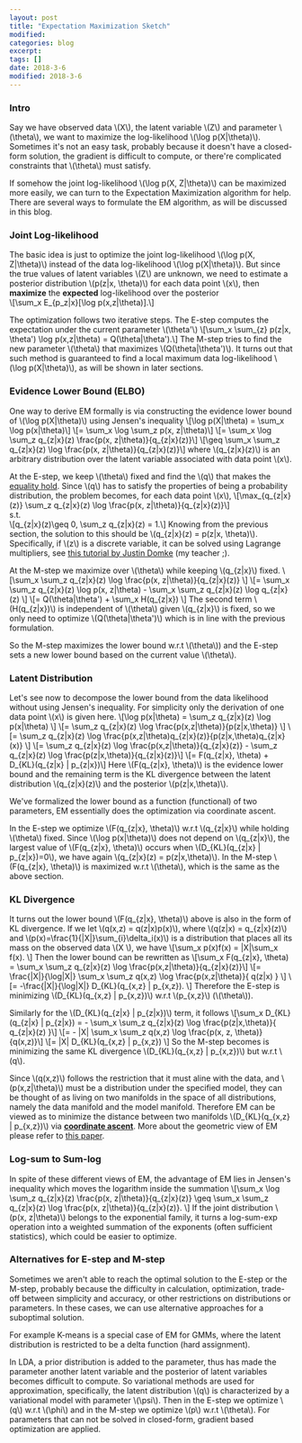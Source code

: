 ```yaml
---
layout: post
title: "Expectation Maximization Sketch"
modified:
categories: blog
excerpt:
tags: []
date: 2018-3-6
modified: 2018-3-6
---
```


### Intro
Say we have observed data \\(X\\), the latent variable \\(Z\\) and parameter \\(\theta\\), we want to maximize the log-likelihood \\(\log p(X\|\theta)\\).  Sometimes it's not an easy task, probably because it doesn't have a closed-form solution, the gradient is difficult to compute, or there're complicated constraints that \\(\theta\\) must satisfy. 

If somehow the joint log-likelihood \\(\log p(X, Z\|\theta)\\) can be maximized more easily, we can turn to the Expectation Maximization algorithm for help. There are several ways to formulate the EM algorithm, as will be discussed in this blog.

### Joint Log-likelihood
The basic idea is just to optimize the joint log-likelihood \\(\log p(X, Z\|\theta)\\) instead of the data log-likelihood \\(\log p(X\|\theta)\\). But since the true values of latent variables \\(Z\\) are unknown, we need to estimate a posterior distribution \\(p(z\|x, \theta)\\) for each data point \\(x\\), then **maximize** the **expected** log-likelihood over the posterior  
\\[\sum_x E_{p_z\|x}[\log p(x,z|\theta)].\\]  

The optimization follows two iterative steps. The E-step computes the expectation under the current parameter \\(\theta'\\)
\\[\sum_x \sum_{z} p(z\|x, \theta') \log p(x,z|\theta) = Q(\theta|\theta').\\]
The M-step tries to find the new parameter \\(\theta\\) that maximizes \\(Q(\theta|\theta')\\). It turns out that such method is guaranteed to find a local maximum data log-likelihood \\(\log p(X\|\theta)\\), as will be shown in later sections.

### Evidence Lower Bound (ELBO)
One way to derive EM formally is via constructing the evidence lower bound of \\(\log p(X\|\theta)\\) using Jensen's inequality
\\[\log p(X\|\theta) = \sum_x \log p(x\|\theta)\\]
\\[= \sum_x \log \sum_z p(x, z\|\theta)\\]
\\[= \sum_x \log \sum_z q_{z\|x}(z) \frac{p(x, z\|\theta)}{q_{z\|x}(z)}\\]
\\[\geq \sum_x \sum_z q_{z\|x}(z) \log \frac{p(x, z\|\theta)}{q_{z\|x}(z)}\\]
where \\(q_{z\|x}(z)\\) is an arbitrary distribution over the latent variable associated with data point \\(x\\).

At the E-step, we keep \\(\theta\\) fixed and find the \\(q\\) that makes the [equality hold](https://en.wikipedia.org/wiki/Jensen%27s_inequality#Information_theory). Since \\(q\\) has to satisfy the properties of being a probability distribution, the problem becomes, for each data point \\(x\\),
\\[\max_{q_{z\|x}(z)} \sum_z q_{z\|x}(z) \log \frac{p(x, z\|\theta)}{q_{z\|x}(z)}\\]  
s.t.  
\\[q_{z\|x}(z)\geq 0, \sum_z q_{z\|x}(z) = 1.\\]
Knowing from the previous section, the solution to this should be \\(q_{z\|x}(z) = p(z\|x, \theta)\\). Specifically, if \\(z\\) is a discrete variable, it can be solved using Lagrange multipliers, see [this tutorial by Justin Domke](https://www.ics.uci.edu/~smyth/courses/cs274/readings/domke_notes_on_EM.pdf) (my teacher ;).

At the M-step we maximize over \\(\theta\\) while keeping \\(q_{z\|x}\\) fixed.
\\[\sum_x \sum_z q_{z\|x}(z) \log \frac{p(x, z\|\theta)}{q_{z\|x}(z)} \\]
\\[= \sum_x \sum_z q_{z\|x}(z) \log p(x, z\|\theta) - \sum_x \sum_z q_{z\|x}(z) \log q_{z\|x}(z) \\]
\\[= Q(\theta|\theta') + \sum_x H(q_{z\|x}) \\]
The second term \\(H(q_{z\|x})\\) is independent of \\(\theta\\) given \\(q_{z\|x}\\) is fixed, so we only need to optimize \\(Q(\theta|\theta')\\) which is in line with the previous formulation.

So the M-step maximizes the lower bound w.r.t \\(\theta\\)) and the E-step sets a new lower bound based on the current value \\(\theta\\).

### Latent Distribution
Let's see now to decompose the lower bound from the data likelihood without using Jensen's inequality. For simplicity only the derivation of one data point \\(x\\) is given here.
\\[\log p(x\|\theta) = \sum_z q_{z\|x}(z) \log p(x\|\theta) \\]
\\[= \sum_z q_{z\|x}(z) \log \frac{p(x,z\|\theta)}{p(z\|x,\theta)} \\]
\\[= \sum_z q_{z\|x}(z) \log \frac{p(x,z\|\theta)q_{z\|x}(z)}{p(z\|x,\theta)q_{z\|x}(x)} \\]
\\[= \sum_z q_{z\|x}(z) \log \frac{p(x,z\|\theta)}{q_{z\|x}(z)} - \sum_z q_{z\|x}(z) \log \frac{p(z\|x,\theta)}{q_{z\|x}(z)}\\]
\\[= F(q_{z\|x}, \theta) + D_{KL}(q_{z\|x} \| p_{z\|x})\\]
Here \\(F(q_{z\|x}, \theta)\\) is the evidence lower bound and the remaining term is the KL divergence between the latent distribution \\(q_{z\|x}(z)\\) and the posterior \\(p(z\|x,\theta)\\). 

We've formalized the lower bound as a function (functional) of two parameters, EM essentially does the optimization via coordinate ascent. 

In the E-step we optimize \\(F(q_{z\|x}, \theta)\\) w.r.t \\(q_{z\|x}\\) while holding \\(\theta\\) fixed. Since \\(\log p(x\|\theta)\\) does not depend on \\(q_{z\|x}\\), the largest value of \\(F(q_{z\|x}, \theta)\\) occurs when \\(D_{KL}(q_{z\|x} \| p_{z\|x})=0\\), we have again \\(q_{z\|x}(z) = p(z\|x,\theta)\\). In the M-step \\(F(q_{z\|x}, \theta)\\) is maximized w.r.t \\(\theta\\), which is the same as the above section.

### KL Divergence
It turns out the lower bound \\(F(q_{z\|x}, \theta)\\) above is also in the form of KL divergence. If we let \\(q(x,z) = q(z\|x)p(x)\\), where \\(q(z\|x) = q_{z\|x}(z)\\) and \\(p(x)=\frac{1}{\|X\|}\sum_{i}\delta_i(x)\\) is a distribution that places all its mass on the observed data \\(X \\), we have
\\[\sum_x p(x)f(x) = \|X\|\sum_x f(x). \\]
Then the lower bound can be rewritten as 
\\[\sum_x F(q_{z\|x}, \theta) = \sum_x \sum_z q_{z\|x}(z) \log \frac{p(x,z\|\theta)}{q_{z\|x}(z)}\\]
\\[= \frac{\|X\|}{\log\|X\|} \sum_x \sum_z q(x,z) \log \frac{p(x,z\|\theta)}{ q(z\|x) } \\]
\\[= -\frac{\|X\|}{\log\|X\|} D_{KL}(q_{x,z} \| p_{x,z}). \\]
Therefore the E-step is minimizing \\(D_{KL}(q_{x,z} \| p_{x,z})\\) w.r.t \\(p_{x,z}\\) (\\(\theta\\)).

Similarly for the \\(D_{KL}(q_{z\|x} \| p_{z\|x})\\) term, it follows
\\[\sum_x D_{KL}(q_{z\|x} \| p_{z\|x}) = - \sum_x \sum_z q_{z\|x}(z) \log \frac{p(z\|x,\theta)}{ q_{z\|x}(z) }\\]
\\[= - \|X\| \sum_x \sum_z q(x,z) \log \frac{p(x, z, \theta)}{q(x,z)}\\]
\\[= \|X\| D_{KL}(q_{x,z} \| p_{x,z}) \\]
So the M-step becomes is minimizing the same KL divergence \\(D_{KL}(q_{x,z} \| p_{x,z})\\) but w.r.t \\(q\\). 

Since \\(q(x,z)\\) follows the restriction that it must aline with the data, and \\(p(x,z\|\theta)\\) must be a distribution under the specified model, they can be thought of as living on two manifolds in the space of all distributions, namely the data manifold and the model manifold. Therefore EM can be viewed as to minimize the distance between two manifolds \\(D_{KL}(q_{x,z} \| p_{x,z})\\) via [**coordinate ascent**](https://en.wikipedia.org/wiki/Coordinate_descent). More about the geometric view of EM please refer to [this paper](http://mi.eng.cam.ac.uk/~wjb31/PUBS/igmlc.ciss96.pdf).

### Log-sum to Sum-log
In spite of these different views of EM, the advantage of EM lies in Jensen's inequality which moves the logarithm inside the summation
\\[\sum_x \log \sum_z q_{z\|x}(z) \frac{p(x, z\|\theta)}{q_{z\|x}(z)} \geq \sum_x \sum_z q_{z\|x}(z) \log \frac{p(x, z\|\theta)}{q_{z\|x}(z)}. \\]
If the joint distribution \\(p(x, z\|\theta)\\) belongs to the exponential family, it turns a log-sum-exp operation into a weighted summation of the exponents (often sufficient statistics), which could be easier to optimize.

### Alternatives for E-step and M-step
Sometimes we aren't able to reach the optimal solution to the E-step or the M-step, probably because the difficulty in calculation, optimization, trade-off between simplicity and accuracy, or other restrictions on distributions or parameters. In these cases, we can use alternative approaches for a suboptimal solution.

For example K-means is a special case of EM for GMMs, where the latent distribution is restricted to be a delta function (hard assignment). 

In LDA, a prior distribution is added to the parameter, thus has made the parameter another latent variable and the posterior of latent variables becomes difficult to compute. So variational methods are used for approximation, specifically, the latent distribution \\(q\\) is characterized by a variational model with parameter \\(\psi\\). Then in the E-step we optimize \\(q\\) w.r.t \\(\phi\\) and in the M-step we optimize \\(p\\) w.r.t \\(\theta\\). For parameters that can not be solved in closed-form, gradient based optimization are applied.
